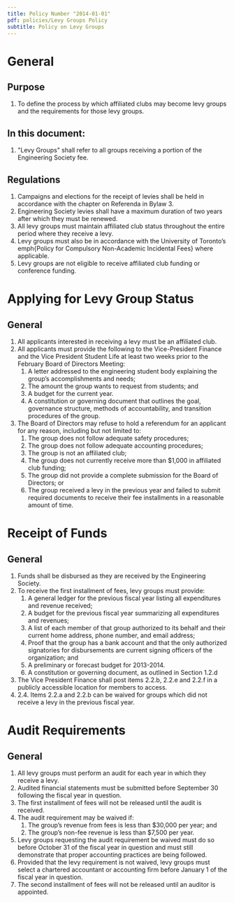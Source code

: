```yaml
---
title: Policy Number "2014-01-01"
pdf: policies/Levy Groups Policy
subtitle: Policy on Levy Groups
---
```


# General

## Purpose
1. To define the process by which affiliated clubs may become levy groups and the requirements for those levy groups.

## In this document:
   1. "Levy Groups" shall refer to all groups receiving a portion of the Engineering Society fee.

## Regulations
1. Campaigns and elections for the receipt of levies shall be held in accordance with the chapter on Referenda in Bylaw 3.
1. Engineering Society levies shall have a maximum duration of two years after which they must be renewed.
1. All levy groups must maintain affiliated club status throughout the entire period where they receive a levy.
1. Levy groups must also be in accordance with the University of Toronto’s emph{Policy for Compulsory Non-Academic Incidental Fees} where applicable.
1. Levy groups are not eligible to receive affiliated club funding or conference funding.

# Applying for Levy Group Status

## General
1. All applicants interested in receiving a levy must be an affiliated club.
1. All applicants must provide the following to the Vice-President Finance and the Vice President Student Life at least two weeks prior to the February Board of Directors Meeting:
   1. A letter addressed to the engineering student body explaining the group’s accomplishments and needs;
   1. The amount the group wants to request from students; and
   1. A budget for the current year.
   1. A constitution or governing document that outlines the goal, governance structure, methods of accountability, and transition procedures of the group.
1. The Board of Directors may refuse to hold a referendum for an applicant for any reason, including but not limited to:
   1. The group does not follow adequate safety procedures;
   1. The group does not follow adequate accounting procedures;
   1. The group is not an affiliated club;
   1. The group does not currently receive more than $1,000 in affiliated club funding;
   1. The group did not provide a complete submission for the Board of Directors; or
   1. The group received a levy in the previous year and failed to submit required documents to receive their fee installments in a reasonable amount of time.

# Receipt of Funds

## General
1. Funds shall be disbursed as they are received by the Engineering Society.
1. To receive the first installment of fees, levy groups must provide:
   1. A general ledger for the previous fiscal year listing all expenditures and revenue received;
   1. A budget for the previous fiscal year summarizing all expenditures and revenues;
   1. A list of each member of that group authorized to its behalf and their current home address, phone number, and email address;
   1. Proof that the group has a bank account and that the only authorized signatories for disbursements are current signing officers of the organization; and
   1. A preliminary or forecast budget for 2013-2014.
   1. A constitution or governing document, as outlined in Section 1.2.d
1. The Vice President Finance shall post items 2.2.b, 2.2.e and 2.2.f in a publicly accessible location for members to access.
1. 2.4. Items 2.2.a and 2.2.b can be waived for groups which did not receive a levy in the previous fiscal year.

# Audit Requirements

## General
1. All levy groups must perform an audit for each year in which they receive a levy.
1. Audited financial statements must be submitted before September 30 following the fiscal year in question.
1. The first installment of fees will not be released until the audit is received.
1. The audit requirement may be waived if:
   1. The group’s revenue from fees is less than $30,000 per year; and
   1. The group’s non-fee revenue is less than $7,500 per year.
1. Levy groups requesting the audit requirement be waived must do so before October 31 of the fiscal year in question and must still demonstrate that proper accounting practices are being followed.
1. Provided that the levy requirement is not waived, levy groups must select a chartered accountant or accounting firm before January 1 of the fiscal year in question.
1. The second installment of fees will not be released until an auditor is appointed.